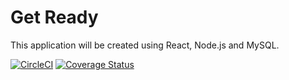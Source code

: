 # Get Ready
This
application will be created using React, Node.js and MySQL.

[![CircleCI](https://dl.circleci.com/status-badge/img/gh/The-Exception-Handlers/GetReady/tree/tests.svg?style=svg)](https://dl.circleci.com/status-badge/redirect/gh/The-Exception-Handlers/GetReady/tree/tests)
[![Coverage Status](https://coveralls.io/repos/github/The-Exception-Handlers/GetReady/badge.svg?branch=tests)](https://coveralls.io/github/The-Exception-Handlers/GetReady?branch=main)
